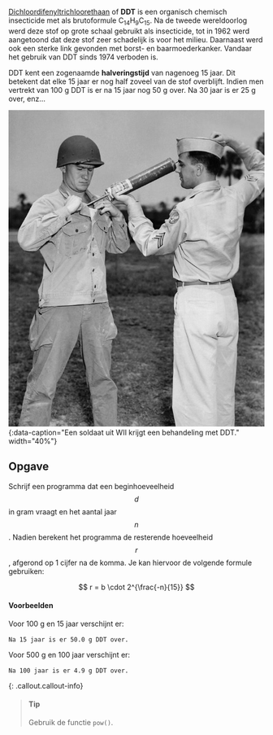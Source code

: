 <a href="https://nl.wikipedia.org/wiki/Dichloordifenyltrichloorethaan" target="_blank">Dichloordifenyltrichloorethaan</a> of **DDT** is een organisch chemisch insecticide met als brutoformule C<sub>14</sub>H<sub>9</sub>C<sub>15</sub>. Na de tweede wereldoorlog werd deze stof op grote schaal gebruikt als insecticide, tot in 1962 werd aangetoond dat deze stof zeer schadelijk is voor het milieu. Daarnaast werd ook een sterke link gevonden met borst- en baarmoederkanker. Vandaar het gebruik van DDT sinds 1974 verboden is. 

DDT kent een zogenaamde **halveringstijd** van nagenoeg 15 jaar. Dit betekent dat elke 15 jaar er nog half zoveel van de stof overblijft. Indien men vertrekt van 100 g DDT is er na 15 jaar nog 50 g over. Na 30 jaar is er 25 g over, enz...

![Een soldaat uit WII krijgt een behandeling met DDT.](media/DDT_WWII_soldier.jpeg "Foto door CDC op Wikimedia."){:data-caption="Een soldaat uit WII krijgt een behandeling met DDT." width="40%"}

## Opgave
Schrijf een programma dat een beginhoeveelheid $$d$$ in gram vraagt en het aantal jaar $$n$$. Nadien berekent het programma de resterende hoeveelheid $$r$$, afgerond op 1 cijfer na de komma. Je kan hiervoor de volgende formule gebruiken:

$$
    r = b \cdot 2^{\frac{-n}{15}}
$$

#### Voorbeelden
Voor 100 g en 15 jaar verschijnt er:
```
Na 15 jaar is er 50.0 g DDT over.
```

Voor 500 g en 100 jaar verschijnt er:
```
Na 100 jaar is er 4.9 g DDT over.
```

{: .callout.callout-info}
> #### Tip
> Gebruik de functie `pow()`.